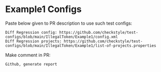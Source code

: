 # Example1 Configs
Paste below given to PR description to use such test configs:
```
Diff Regression config: https://github.com/checkstyle/test-configs/blob/main/IllegalToken/Example1/config.xml
Diff Regression projects: https://github.com/checkstyle/test-configs/blob/main/IllegalToken/Example1/list-of-projects.properties
```
Make comment in PR:
```
Github, generate report
```
